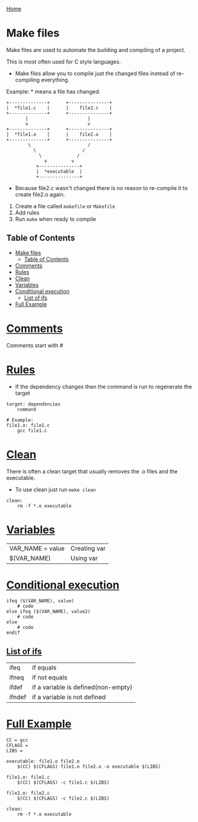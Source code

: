 <!--
 * This file is part of RS Cheat Sheets.
 *
 * RS Cheat Sheets is free software: you can redistribute it and/or modify
 * it under the terms of the GNU General Public License as published by
 * the Free Software Foundation, either version 3 of the License, or
 * (at your option) any later version.
 *
 * RS Cheat Sheets is distributed in the hope that it will be useful,
 * but WITHOUT ANY WARRANTY; without even the implied warranty of
 * MERCHANTABILITY or FITNESS FOR A PARTICULAR PURPOSE.  See the
 * GNU General Public License for more details.
 *
 * You should have received a copy of the GNU General Public License
 * along with RS Cheat Sheets. If not, see <https://www.gnu.org/licenses/>.
 */
-->

[Home](./README.md)

# Make files
Make files are used to automate the building and compiling of a project.

This is most often used for C style languages.

- Make files allow you to compile just the changed files instead of re-compiling everything.

Example: * means a file has changed.

```
+--------------+      +---------------+
|  *file1.c    |      |    file2.c    |
+--------------+      +---------------+
       |                      |
       v                      v
+--------------+      +---------------+
|  *file1.o    |      |    file2.o    |
+--------------+      +---------------+
        \                     /
          \                 /
            \             /
              v         v
           +---------------+
           |  *executable  |
           +---------------+
```
- Because file2.c wasn't changed there is no reason to re-compile it to create file2.o again.

1. Create a file called `makefile` or `Makefile`
1. Add rules
1. Run `make` when ready to compile

## Table of Contents

<!-- TOC -->

- [Make files](#make-files)
	- [Table of Contents](#table-of-contents)
- [Comments](#comments)
- [Rules](#rules)
- [Clean](#clean)
- [Variables](#variables)
- [Conditional execution](#conditional-execution)
	- [List of ifs](#list-of-ifs)
- [Full Example](#full-example)

<!-- /TOC -->

# [Comments](#table-of-contents)
Comments start with #

# [Rules](#table-of-contents)
- If the dependency changes then the command is run to regenerate the target

```
target: dependencies
    command

# Example:
file1.o: file1.c
    gcc file1.c
```

# [Clean](#table-of-contents)
There is often a clean target that usually removes the .o files and the executable.
- To use clean just run `make clean`

```
clean:
    rm -f *.o executable
```

# [Variables](#table-of-contents)

|                  |              |
|------------------|--------------|
| VAR_NAME = value | Creating var |
| $(VAR_NAME)      | Using var    |

# [Conditional execution](#table-of-contents)

```
ifeq ($(VAR_NAME), value)
    # code
else ifeq ($(VAR_NAME), value2)
    # code
else
    # code
endif
```

## [List of ifs](#table-of-contents)

|        |                                     |
|--------|-------------------------------------|
| ifeq   | if equals                           |
| ifneq  | if not equals                       |
| ifdef  | if a variable is defined(non-empty) |
| ifndef | if a variable is not defined        |

# [Full Example](#table-of-contents)

```
CC = gcc
CFLAGS =
LIBS = 

executable: file1.o file2.o
    $(CC) $(CFLAGS) file1.o file2.o -o executable $(LIBS)

file1.o: file1.c
    $(CC) $(CFLAGS) -c file1.c $(LIBS)

file2.o: file2.c
    $(CC) $(CFLAGS) -c file2.c $(LIBS)

clean:
    rm -f *.o executable

```
